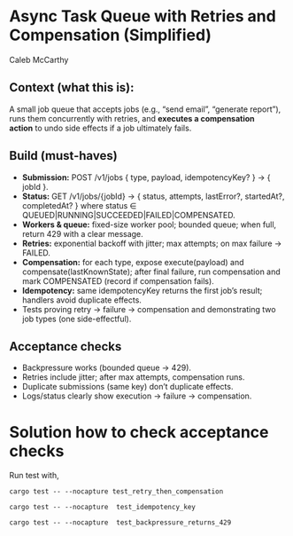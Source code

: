 # Async Task Queue with Retries and Compensation (Simplified)

Caleb McCarthy

## Context (what this is):

A small job queue that accepts jobs (e.g., “send email”, “generate report”), runs them concurrently with retries, and **executes a compensation action** to undo side effects if a job ultimately fails.

## Build (must-haves)

* **Submission:** POST /v1/jobs { type, payload, idempotencyKey? } → { jobId }.
* **Status:** GET /v1/jobs/{jobId} → { status, attempts, lastError?, startedAt?, completedAt? } where status ∈ QUEUED|RUNNING|SUCCEEDED|FAILED|COMPENSATED.
* **Workers & queue:** fixed-size worker pool; bounded queue; when full, return 429 with a clear message.
* **Retries:** exponential backoff with jitter; max attempts; on max failure → FAILED.
* **Compensation:** for each type, expose execute(payload) and compensate(lastKnownState); after final failure, run compensation and mark COMPENSATED (record if compensation fails).
* **Idempotency:** same idempotencyKey returns the first job’s result; handlers avoid duplicate effects.
* Tests proving retry → failure → compensation and demonstrating two job types (one side-effectful).

## Acceptance checks

* Backpressure works (bounded queue → 429).
* Retries include jitter; after max attempts, compensation runs.
* Duplicate submissions (same key) don’t duplicate effects.
* Logs/status clearly show execution → failure → compensation.



# Solution how to check acceptance checks

Run test with,

```
cargo test -- --nocapture test_retry_then_compensation

cargo test -- --nocapture  test_idempotency_key

cargo test -- --nocapture  test_backpressure_returns_429

```